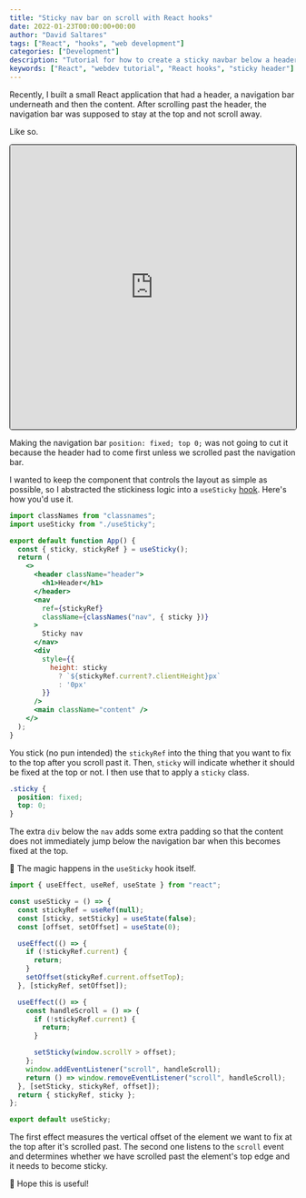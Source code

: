 ```yaml
---
title: "Sticky nav bar on scroll with React hooks"
date: 2022-01-23T00:00:00+00:00
author: "David Saltares"
tags: ["React", "hooks", "web development"]
categories: ["Development"]
description: "Tutorial for how to create a sticky navbar below a header that stays at the top of the page when scrolling using React and hooks"
keywords: ["React", "webdev tutorial", "React hooks", "sticky header"]
---
```


Recently, I built a small React application that had a header, a navigation bar underneath and then the content. After scrolling past the header, the navigation bar was supposed to stay at the top and not scroll away.

Like so.

<iframe
  src="https://codesandbox.io/embed/sticky-scrolling-header-vwsso?fontsize=14&hidenavigation=1&theme=dark&view=preview"
  style="width:100%; height:500px; border:1px solid #000; border-radius: 4px; overflow:hidden;"
  title="sticky-scrolling-header"
  allow="accelerometer; ambient-light-sensor; camera; encrypted-media; geolocation; gyroscope; hid; microphone; midi; payment; usb; vr; xr-spatial-tracking"
  sandbox="allow-forms allow-modals allow-popups allow-presentation allow-same-origin allow-scripts"
  >
</iframe>

Making the navigation bar `position: fixed; top 0;` was not going to cut it because the header had to come first unless we scrolled past the navigation bar.

I wanted to keep the component that controls the layout as simple as possible, so I abstracted the stickiness logic into a `useSticky` [hook](https://reactjs.org/docs/hooks-intro.html). Here's how you'd use it.

```jsx
import classNames from "classnames";
import useSticky from "./useSticky";

export default function App() {
  const { sticky, stickyRef } = useSticky();
  return (
    <>
      <header className="header">
        <h1>Header</h1>
      </header>
      <nav
        ref={stickyRef}
        className={classNames("nav", { sticky })}
      >
        Sticky nav
      </nav>
      <div
        style={{
          height: sticky
            ? `${stickyRef.current?.clientHeight}px`
            : '0px'
        }}
      />
      <main className="content" />
    </>
  );
}
```

You stick (no pun intended) the `stickyRef` into the thing that you want to fix to the top after you scroll past it. Then, `sticky` will indicate whether it should be fixed at the top or not. I then use that to apply a `sticky` class.

```css
.sticky {
  position: fixed;
  top: 0;
}
```

The extra `div` below the `nav` adds some extra padding so that the content does not immediately jump below the navigation bar when this becomes fixed at the top.

🌟 The magic happens in the `useSticky` hook itself.

```js
import { useEffect, useRef, useState } from "react";

const useSticky = () => {
  const stickyRef = useRef(null);
  const [sticky, setSticky] = useState(false);
  const [offset, setOffset] = useState(0);

  useEffect(() => {
    if (!stickyRef.current) {
      return;
    }
    setOffset(stickyRef.current.offsetTop);
  }, [stickyRef, setOffset]);

  useEffect(() => {
    const handleScroll = () => {
      if (!stickyRef.current) {
        return;
      }

      setSticky(window.scrollY > offset);
    };
    window.addEventListener("scroll", handleScroll);
    return () => window.removeEventListener("scroll", handleScroll);
  }, [setSticky, stickyRef, offset]);
  return { stickyRef, sticky };
};

export default useSticky;
```

The first effect measures the vertical offset of the element we want to fix at the top after it's scrolled past. The second one listens to the `scroll` event and determines whether we have scrolled past the element's top edge and it needs to become sticky.

🙌 Hope this is useful!
